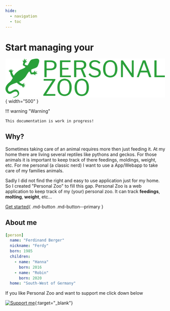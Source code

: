 ```yaml
---
hide:
  - navigation
  - toc
---
```

# Start managing your

![](img/logo-no-background.svg){ width="500" }

!!! warning "Warning"
    
    This documentation is work in progress!

## Why?

Sometimes taking care of an animal requires more then just feeding it. At my home there are living several reptiles like pythons and geckos. For those animals it is important to keep track of there feedings, moldings, weight, etc. For me personal (a classic nerd) I want to use a App/Webapp to take care of my families animals.

Sadly I did not find the right and easy to use application just for my home. So I created "Personal Zoo" to fill this gap. Personal Zoo is a web application to keep track of my (your) personal zoo. It can track **feedings**, **molting**, **weight**, etc...

[Get started](getting-started){ .md-button .md-button--primary }

## About me

```yaml
[person]
  name: "Ferdinand Berger"
  nickname: "Ferdy"
  born: 1985
  children:
    - name: "Hanna"
      born: 2016
    - name: "Robin"
      born: 2020
  home: "South-West of Germany"
```

If you like Personal Zoo and want to support me click down below

[![Support me](/img/kofi_bg_tag_white.png)](https://ko-fi.com/brazier85){:target="_blank"}

